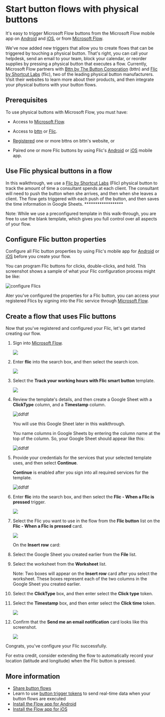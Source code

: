 <properties
    pageTitle="Start button flows with physical buttons from Flic by Shortcut Labs.| Microsoft Flow"
    description="Start button flows with physical buttons from Flic by Shortcut Labs."
    services=""
    suite="flow"
    documentationCenter="na"
    authors="msftman"
    manager="anneta"
    editor=""
    tags=""/>

<tags
   ms.service="flow"
   ms.devlang="na"
   ms.topic="article"
   ms.tgt_pltfrm="na"
   ms.workload="na"
   ms.date="04/24/2017"
   ms.author="deonhe"/>

# Start button flows with physical buttons

It's easy to trigger Microsoft Flow buttons from the Microsoft Flow mobile app on [Android](https://aka.ms/flowmobiledocsandroid) and [iOS](https://aka.ms/flowmobiledocsios), or from [Microsoft Flow](https://flow.microsoft.com).

We've now added new triggers that allow you to create flows that can be triggered by touching a physical button. That's right, you can call your helpdesk, send an email to your team, block your calendar, or reorder supplies by pressing a physical button that executes a flow. Currently, Microsoft Flow partners with [Bttn by The Button Corporation](https://my.bt.tn/) (bttn) and [Flic by Shortcut Labs](https://flic.io/) (flic), two of the leading physical button manufacturers. Visit their websites to learn more about their products, and then integrate your physical buttons with your button flows.

## Prerequisites

To use physical buttons with Microsoft Flow, you must have:

- Access to [Microsoft Flow](https://flow.microsoft.com).

- Access to [bttn](https://my.bt.tn/) or [Flic](https://flic.io/).

- [Registered](https://my.bt.tn/) one or more bttns on bttn's website, or

- Paired one or more Flic buttons by using Flic's [Android](https://play.google.com/store/apps/details?id=io.flic.app) or [iOS](https://itunes.apple.com/us/app/flic-app/id977593793?ls=1&mt=8) mobile app.

## Use Flic physical buttons in a flow

In this walkthrough, we use a [Flic by Shortcut Labs](https://flic.io/) (Flic) physical button to track the amount of time a consultant spends at each client. The consultant will need to push the button when she arrives, and then when she leaves a client. The flow gets triggered with each push of the button, and then saves the time information in Google Sheets. ******************

Note: While we use a preconfigured template in this walk-through, you are free to use the blank template, which gives you full control over all aspects of your flow.

## Configure Flic button properties

Configure all Flic button properties by using Flic's mobile app for [Android](https://play.google.com/store/apps/details?id=io.flic.app) or [iOS](https://itunes.apple.com/us/app/flic-app/id977593793?ls=1&mt=8) before you create your flow.

You can program Flic buttons for clicks, double-clicks, and hold. This screenshot shows a sample of what your Flic configuration process might be like:

![configure Flics](./media/flic-button-flows/configure-flic-actions.png)

Ater you've configured the properties for a Flic button, you can access your registered Flics by signing into the Flic service through [Microsoft Flow](https://flow.microsoft.com).

## Create a flow that uses Flic buttons

Now that you've registered and configured your Flic, let's get started creating our flow.

1. Sign into [Microsoft Flow](https://flow.microsoft.com).

     ![](./media/flic-button-flows/sign-into-flow.png)

1. Enter **flic** into the search box, and then select the search icon.

     ![](./media/flic-button-flows/search-flic.png)

1. Select the **Track your working hours with Flic smart button** template.

     ![](./media/flic-button-flows/flic-templates.png)

1. Review the template's details, and then create a Google Sheet with a **ClickType** column, and a **Timestamp** column.

   ![ddfdf](./media/flic-button-flows/flic-template-details.png)

     You will use this Google Sheet later in this walkthrough.

    You name columns in Google Sheets by entering the column name at the top of the column. So, your Google Sheet should appear like this:

    ![ddfdf](./media/flic-button-flows/flic-google-sheet.png)

1. Provide your credentials for the services that your selected template uses, and then select **Continue**.

     **Continue** is enabled after you sign into all required services for the template.

     ![ddfdf](./media/flic-button-flows/flic-template-services-sign-in.png)

1. Enter **flic** into the search box, and then select the **Flic - When a Flic is pressed** trigger.

     ![](./media/flic-button-flows/flic-search-trigger.png)

1. Select the Flic you want to use in the flow from the **Flic button** list on the **Flic - When a Flic is pressed** card.

     ![](./media/flic-button-flows/select-flic.png)

   On the **Insert row** card:

1. Select the Google Sheet you created earlier from the **File** list.

1. Select the worksheet from the **Worksheet** list.

   Note: Two boxes will appear on the **Insert row** card after you select the worksheet. These boxes represent each of the two columns in the Google Sheet you created earlier.

1. Select the **ClickType** box, and then enter select the **Click type** token.

1. Select the **Timestamp** box, and then enter select the **Click time** token.

     ![](./media/flic-button-flows/flick-insert-row-card.png)

1. Confirm that the **Send me an email notification** card looks like this screenshot.

     ![](./media/flic-button-flows/flick-insert-row-card.png)

Congrats, you've configure your Flic successfully.

For extra credit, consider extending the flow to automatically record your location (latitude and longitude) when the Flic button is pressed.


## More information

- [Share button flows](./share-buttons.md)
- Learn to use [button trigger tokens](./introduction-to-button-trigger-tokens.md) to send real-time data when your button flows are executed
- [Install the Flow app for Android](https://play.google.com/store/apps/details?id=com.microsoft.flow)
- [Install the Flow app for iOS](https://appsto.re/us/5M0qbb.i)
